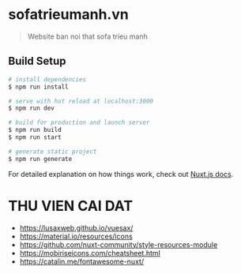 # sofatrieumanh.vn

> Website ban noi that sofa trieu manh

## Build Setup

```bash
# install dependencies
$ npm run install

# serve with hot reload at localhost:3000
$ npm run dev

# build for production and launch server
$ npm run build
$ npm run start

# generate static project
$ npm run generate
```

For detailed explanation on how things work, check out [Nuxt.js docs](https://nuxtjs.org).

# THU VIEN CAI DAT

- https://lusaxweb.github.io/vuesax/
- https://material.io/resources/icons
- https://github.com/nuxt-community/style-resources-module
- https://mobiriseicons.com/cheatsheet.html
- https://catalin.me/fontawesome-nuxt/

